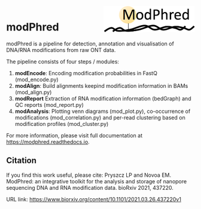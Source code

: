 <img align="right" height="70" src="/docs/logo.png">

# modPhred

modPhred is a pipeline for detection, annotation and visualisation of DNA/RNA modifications
from raw ONT data.

The pipeline consists of four steps / modules:
1. **modEncode**: Encoding modification probabilities in FastQ (mod_encode.py)  
2. **modAlign**: Build alignments keepind modification information in BAMs (mod_align.py)  
3. **modReport** Extraction of RNA modification information (bedGraph) and QC reports (mod_report.py)  
4. **modAnalysis**: Plotting venn diagrams (mod_plot.py), co-occurrence of modifications (mod_correlation.py) and per-read clustering based on modification profiles (mod_cluster.py)  

For more information, please visit full documentation at https://modphred.readthedocs.io. 

## Citation 
If you find this work useful, please cite: Pryszcz LP and Novoa EM. ModPhred: an integrative toolkit for the analysis and storage of nanopore sequencing DNA and RNA modification data. bioRxiv 2021, 437220. 

URL link: https://www.biorxiv.org/content/10.1101/2021.03.26.437220v1
